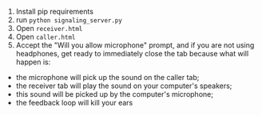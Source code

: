 1. Install pip requirements
2. run `python signaling_server.py`
3. Open `receiver.html`
4. Open `caller.html`
5. Accept the  "Will you allow microphone" prompt, and if you are not using headphones, get ready to immediately close the tab because what will happen is:
  * the microphone will pick up the sound on the caller tab;
  * the receiver tab will play the sound on your computer's speakers;
  * this sound will be picked up by the computer's microphone;
  * the feedback loop will kill your ears
